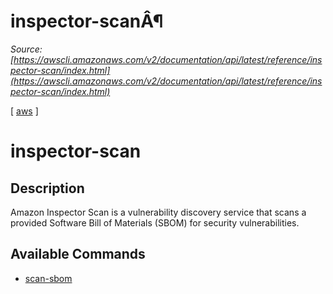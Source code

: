 # inspector-scanÂ¶

*Source: [https://awscli.amazonaws.com/v2/documentation/api/latest/reference/inspector-scan/index.html](https://awscli.amazonaws.com/v2/documentation/api/latest/reference/inspector-scan/index.html)*

[ [aws](https://awscli.amazonaws.com/v2/documentation/api/latest/reference/index.html#cli-aws) ]

# inspector-scan

## Description

Amazon Inspector Scan is a vulnerability discovery service that scans a provided Software Bill of Materials (SBOM) for security vulnerabilities.

## Available Commands

- [scan-sbom](https://awscli.amazonaws.com/v2/documentation/api/latest/reference/inspector-scan/scan-sbom.html)